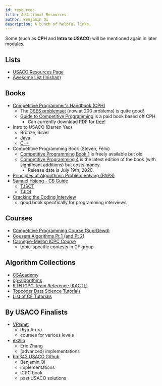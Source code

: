 ```yaml
---
id: resources
title: Additional Resources
author: Benjamin Qi
description: A bunch of helpful links.
---
```


Some (such as **CPH** and **Intro to USACO**) will be mentioned again in later modules.

## Lists

  * [USACO Resources Page](http://www.usaco.org/index.php?page=resources)
  * [Awesome List (Inishan)](http://codeforces.com/blog/entry/23054)

## Books

  * [Competitive Programmer's Handbook (CPH)](https://cses.fi/book/book.pdf)
    * The [CSES problemset](https://cses.fi/problemset/) (now at 200 problems) is quite good!
    * [Guide to Competitive Programming](https://www.amazon.com/Guide-Competitive-Programming-Algorithms-Undergraduate/dp/3319725467) is a paid book based off CPH
      * Can currently download PDF for [free](https://link.springer.com/book/10.1007/978-3-319-72547-5)!
  * Intro to USACO (Darren Yao) 
    * Bronze, Silver
    * [Java](http://darrenyao.com/usacobook/java.pdf)
    * [C++](http://darrenyao.com/usacobook/cpp.pdf)
  * Competitive Programming Book (Steven, Felix)
    * [Competitive Programming Book 1](http://www.comp.nus.edu.sg/~stevenha/myteaching/competitive_programming/cp1.pdf) is freely available but old
    * [Competitive Programming 4](https://cpbook.net/) is the latest edition of the book (with significant additions) but costs money.
      * Release date is July 19th, 2020.
  * [Principles of Algorithmic Problem Solving (PAPS)](http://www.csc.kth.se/~jsannemo/slask/main.pdf)
  * [Samuel Hsiang - CS Guide](https://github.com/alwayswimmin/cs_guide)
    * [TJSCT](https://activities.tjhsst.edu/sct/)
    * [TJIOI](https://github.com/tjsct/tjioi-study-guide)
  * [Cracking the Coding Interview](http://www.crackingthecodinginterview.com/)
    * good book specifically for programming interviews

## Courses

  * [Competitive Programming Course (SuprDewd)](https://github.com/SuprDewd/T-414-AFLV)
  * [Cousera Algorithms Pt 1 (and Pt 2)](https://www.coursera.org/learn/algorithms-part1)
  * [Carnegie-Mellon ICPC Course](https://contest.cs.cmu.edu/295/f17/)
    * topic-specific contests in CF group

## Algorithm Collections

  * [CSAcademy](https://csacademy.com/lessons/)
  * [cp-algorithms](https://cp-algorithms.com/)
  * [KTH ICPC Team Reference (KACTL)](https://github.com/kth-competitive-programming/kactl)
  * [Topcoder Data Science Tutorials](http://www.topcoder.com/community/data-science/data-science-tutorials/)
  * [List of CF Tutorials](http://codeforces.com/blog/entry/57282)

## By USACO Finalists

  - [VPlanet](https://www.vplanetcoding.com/courses)
    - Riya Arora
    - courses for various levels
  - [ekzlib](http://ekzlib.herokuapp.com)
    - Eric Zhang
    - (advanced) implementations
  - [bqi343 USACO Github](https://github.com/bqi343/USACO)
    - Benjamin Qi
    - implementations
    - ICPC book
    - past USACO solutions